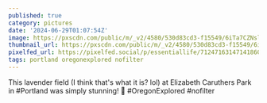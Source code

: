 ```yaml
---
published: true
category: pictures
date: '2024-06-29T01:07:54Z'
image: https://pxscdn.com/public/m/_v2/4580/530d83cd3-f15549/6iTa7CZNslZo/b544dQM8afUvqgjQd8a39hBax5qdIKbyZdQq3bcv.jpg
thumbnail_url: https://pxscdn.com/public/m/_v2/4580/530d83cd3-f15549/6iTa7CZNslZo/b544dQM8afUvqgjQd8a39hBax5qdIKbyZdQq3bcv_thumb.jpg
pixelfed_url: https://pixelfed.social/p/essentiallife/712471631471418604
tags: portland oregonexplored nofilter
---
```


This lavender field (I think that's what it is? lol) at Elizabeth Caruthers Park in #Portland was simply stunning! 🤩 #OregonExplored #nofilter